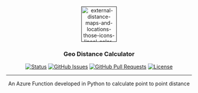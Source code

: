 <p align="center">
  <a href="" rel="noopener">
 <img width="96" height="96" src="https://img.icons8.com/external-those-icons-lineal-color-those-icons/96/external-distance-maps-and-locations-those-icons-lineal-color-those-icons.png" alt="external-distance-maps-and-locations-those-icons-lineal-color-those-icons"/></a>
</p>

<h3 align="center">Geo Distance Calculator</h3>

<div align="center">

[![Status](https://img.shields.io/badge/status-active-success.svg)]()
[![GitHub Issues](https://img.shields.io/github/issues/kylelobo/The-Documentation-Compendium.svg)](https://github.com/saplynx/geo-distance-calculator/issues)
[![GitHub Pull Requests](https://img.shields.io/github/issues-pr/kylelobo/The-Documentation-Compendium.svg)](https://github.com/saplynx/geo-distance-calculator/pulls)
[![License](https://img.shields.io/badge/license-MIT-blue.svg)](/LICENSE)

</div>

---

<p align="center"> An Azure Function developed in Python to calculate point to point distance
    <br> 
</p>
